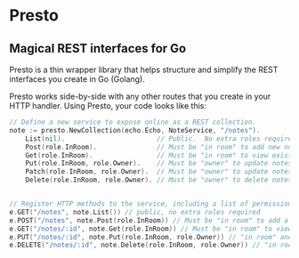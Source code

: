 # Presto
## Magical REST interfaces for Go 

Presto is a thin wrapper library that helps structure and simplify the REST interfaces you create in Go (Golang). 

Presto works side-by-side with any other routes that you create in your HTTP handler.  Using Presto, your code looks like this:

```go
// Define a new service to expose online as a REST collection.
note := presto.NewCollection(echo.Echo, NoteService, "/notes").
    List(nil).                       // Public.  No extra roles required
    Post(role.InRoom).               // Must be "in room" to add new notes.
    Get(role.InRoom).                // Must be "in room" to view existing notes.
    Put(role.InRoom, role.Owner).    // Must be "owner" to update notes.
    Patch(role.InRoom, role.Owner).  // Must be "owner" to update notes.
    Delete(role.InRoom, role.Owner). // Must be "owner" to delete notes.


// Register HTTP methods to the service, including a list of permissions
e.GET("/notes", note.List()) // public, no extra roles required
e.POST("/notes", note.Post(role.InRoom)) // Must be "in room" to add a new note
e.GET("/notes/:id", note.Get(role.InRoom)) // Must be "in room" to view an note
e.PUT("/notes/:id", note.Put(role.InRoom, role.Owner)) // "in room" and "owner" of the note to update
e.DELETE("/notes/:id", note.Delete(role.InRoom, role.Owner)) // "in room" and "owner" of the attachment to delete
```